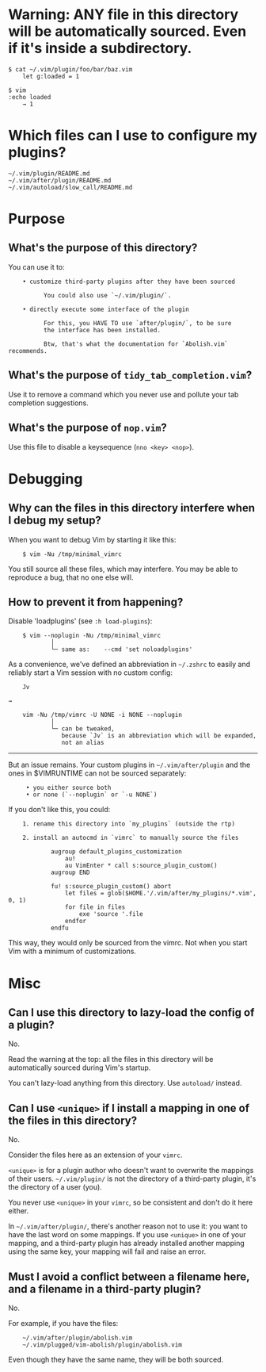 # Warning: ANY file in this directory will be automatically sourced. Even if it's inside a subdirectory.

    $ cat ~/.vim/plugin/foo/bar/baz.vim
        let g:loaded = 1

    $ vim
    :echo loaded
        → 1

# Which files can I use to configure my plugins?

    ~/.vim/plugin/README.md
    ~/.vim/after/plugin/README.md
    ~/.vim/autoload/slow_call/README.md

##
# Purpose
## What's the purpose of this directory?

You can use it to:

        • customize third-party plugins after they have been sourced

              You could also use `~/.vim/plugin/`.

        • directly execute some interface of the plugin

              For this, you HAVE TO use `after/plugin/`, to be sure
              the interface has been installed.

              Btw, that's what the documentation for `Abolish.vim` recommends.

## What's the purpose of `tidy_tab_completion.vim`?

Use it to remove  a command which you never use and  pollute your tab completion
suggestions.

## What's the purpose of `nop.vim`?

Use this file to disable a keysequence (`nno <key> <nop>`).

##
# Debugging
## Why can the files in this directory interfere when I debug my setup?

When you want to debug Vim by starting it like this:

        $ vim -Nu /tmp/minimal_vimrc

You still source all these files, which may interfere.
You may be able to reproduce a bug, that no one else will.

## How to prevent it from happening?

Disable 'loadplugins' (see `:h load-plugins`):

        $ vim --noplugin -Nu /tmp/minimal_vimrc
                │
                └─ same as:    --cmd 'set noloadplugins'


As a  convenience, we've  defined an  abbreviation in  `~/.zshrc` to  easily and
reliably start a Vim session with no custom config:

        Jv

    →

        vim -Nu /tmp/vimrc -U NONE -i NONE --noplugin
                │
                └─ can be tweaked,
                   because `Jv` is an abbreviation which will be expanded,
                   not an alias

---

But an issue remains.
Your custom plugins in `~/.vim/after/plugin` and the ones in $VIMRUNTIME can not
be sourced separately:

         • you either source both
         • or none (`--noplugin` or `-u NONE`)

If you don't like this, you could:

        1. rename this directory into `my_plugins` (outside the rtp)

        2. install an autocmd in `vimrc` to manually source the files

                augroup default_plugins_customization
                    au!
                    au VimEnter * call s:source_plugin_custom()
                augroup END

                fu! s:source_plugin_custom() abort
                    let files = glob($HOME.'/.vim/after/my_plugins/*.vim', 0, 1)
                    for file in files
                        exe 'source '.file
                    endfor
                endfu

This way, they would only be sourced from the vimrc.
Not when you start Vim with a minimum of customizations.

##
# Misc
## Can I use this directory to lazy-load the config of a plugin?

No.

Read the warning at the top:
all  the files  in this  directory will  be automatically  sourced during  Vim's
startup.

You can't lazy-load anything from this directory.
Use `autoload/` instead.

## Can I use `<unique>` if I install a mapping in one of the files in this directory?

No.

Consider the files here as an extension of your `vimrc`.

`<unique>` is for a plugin author who  doesn't want to overwrite the mappings of
their users.
`~/.vim/plugin/`  is  not  the  directory  of a  third-party  plugin,  it's  the
directory of a user (you).

You never use `<unique>` in your `vimrc`,  so be consistent and don't do it here
either.


In `~/.vim/after/plugin/`, there's another reason not to use it:
you want to have the last word on some mappings.
If you  use `<unique>`  in one  of your  mapping, and  a third-party  plugin has
already installed another mapping using the same key, your mapping will fail and
raise an error.

## Must I avoid a conflict between a filename here, and a filename in a third-party plugin?

No.

For example, if you have the files:

        ~/.vim/after/plugin/abolish.vim
        ~/.vim/plugged/vim-abolish/plugin/abolish.vim

Even though they have the same name, they will be both sourced.

